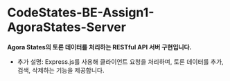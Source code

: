 # CodeStates-BE-Assign1-AgoraStates-Server
**Agora States의 토론 데이터를 처리하는 RESTful API 서버 구현입니다.**
- 추가 설명: Express.js를 사용해 클라이언트 요청을 처리하며, 토론 데이터를 추가, 검색, 삭제하는 기능을 제공합니다.
